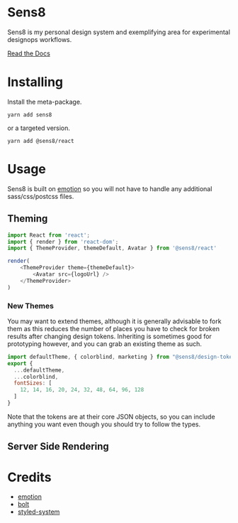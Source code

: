 # Sens8

Sens8 is my personal design system and exemplifying area for
experimental designops workflows.

[Read the Docs](https://sens8.netlify.com/)

# Installing

Install the meta-package.

```
yarn add sens8
```

or a targeted version.

```shell
yarn add @sens8/react
```

# Usage

Sens8 is built on [emotion][emotion] so you will not have to handle
any additional sass/css/postcss files.

## Theming

```js
import React from 'react';
import { render } from 'react-dom';
import { ThemeProvider, themeDefault, Avatar } from '@sens8/react'

render(
	<ThemeProvider theme={themeDefault}>
		<Avatar src={logoUrl} />
	</ThemeProvider>
)
```

### New Themes

You may want to extend themes, although it is generally advisable to
fork them as this reduces the number of places you have to check for
broken results after changing design tokens. Inheriting is sometimes
good for prototyping however, and you can grab an existing theme
as such.

```js
import defaultTheme, { colorblind, marketing } from "@sens8/design-tokens";
export {
  ...defaultTheme,
  ...colorblind,
  fontSizes: [
    12, 14, 16, 20, 24, 32, 48, 64, 96, 128
  ]
}
```

Note that the tokens are at their core JSON objects, so you can
include anything you want even though you should try to follow the types.

## Server Side Rendering

# Credits

- [emotion][emotion-github]
- [bolt][bolt]
- [styled-system][styled-system]

[emotion]: https://emotion.sh/
[styled-system]: https://github.com/jxnblk/styled-system
[bolt]: https://github.com/boltpkg/bolt
[emotion-github]: https://github.com/emotion-js/emotion
